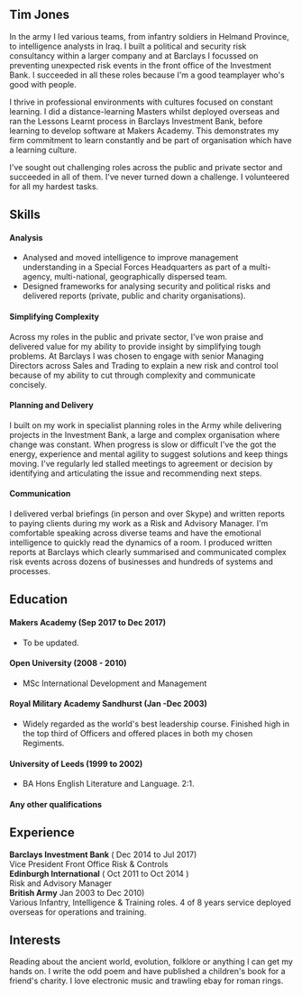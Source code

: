 ## Tim Jones

In the army I led various teams, from infantry soldiers in Helmand Province, to intelligence analysts in Iraq. I built a political and security risk consultancy within a larger company and at Barclays I focussed on preventing unexpected risk events in the front office of the Investment Bank. I succeeded in all these roles because I'm a good teamplayer who's good with people.

I thrive in professional environments with cultures focused on constant learning. I did a distance-learning Masters whilst deployed overseas and ran the Lessons Learnt process in Barclays Investment Bank, before learning to develop software at Makers Academy. This demonstrates my firm commitment to learn constantly and be part of organisation which have a learning culture.

I've sought out challenging roles across the public and private sector and succeeded in all of them. I've never turned down a challenge. I volunteered for all my hardest tasks.

## Skills

#### Analysis

* Analysed and moved intelligence to improve management understanding in a Special Forces Headquarters as part of a multi-agency, multi-national, geographically dispersed team. 
* Designed frameworks for analysing security and political risks and delivered reports (private, public and charity organisations).

#### Simplifying Complexity

Across my roles in the public and private sector, I've won praise and delivered value for my ability to provide insight by simplifying tough problems. At Barclays I was chosen to engage with senior Managing Directors across Sales and Trading to explain a new risk and control tool because of my ability to cut through complexity and communicate concisely.

#### Planning and Delivery

I built on my work in specialist planning roles in the Army while delivering projects in the Investment Bank, a large and complex organisation where change was constant. When progress is slow or difficult I've the got the energy, experience and mental agility to suggest solutions and keep things moving. I've regularly led stalled meetings to agreement or decision by identifying and articulating the issue and recommending next steps.


#### Communication

I delivered verbal briefings (in person and over Skype) and written reports to paying clients during my work as a Risk and Advisory Manager. I'm comfortable speaking across diverse teams and have the emotional intelligence to quickly read the dynamics of a room. I produced written reports at Barclays which clearly summarised and communicated complex risk events across dozens of businesses and hundreds of systems and processes.

## Education

#### Makers Academy (Sep 2017 to Dec 2017)

- To be updated.

#### Open University (2008 - 2010)

- MSc International Development and Management

#### Royal Military Academy Sandhurst (Jan -Dec 2003)

- Widely regarded as the world's best leadership course. Finished high in the top third of Officers and offered places in both my chosen Regiments.

#### University of Leeds (1999 to 2002)

- BA Hons English Literature and Language. 2:1.

#### Any other qualifications

## Experience

**Barclays Investment Bank** ( Dec 2014 to Jul 2017)    
Vice President Front Office Risk & Controls   
**Edinburgh International** ( Oct 2011 to Oct 2014 )    
Risk and Advisory Manager  
**British Army** Jan 2003 to Dec 2010)    
Various Infantry, Intelligence & Training roles. 4 of 8 years service deployed overseas for operations and training.


## Interests
Reading about the ancient world, evolution, folklore or anything I can get my hands on.
I write the odd poem and have published a children's book for a friend's charity.
I love electronic music and trawling ebay for roman rings.
